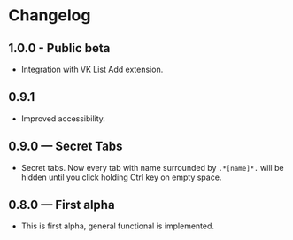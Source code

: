 # Changelog

## 1.0.0 - Public beta

- Integration with VK List Add extension.

## 0.9.1

- Improved accessibility.

## 0.9.0 — Secret Tabs

- Secret tabs. Now every tab with name surrounded by `.*[name]*.` will be hidden until you click holding Ctrl key on empty space.

## 0.8.0 — First alpha

- This is first alpha, general functional is implemented.